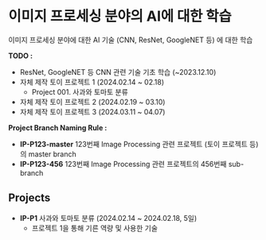 # 이미지 프로세싱 분야의 AI에 대한 학습

이미지 프로세싱 분야에 대한 AI 기술 (CNN, ResNet, GoogleNET 등) 에 대한 학습

**TODO :**
* ResNet, GoogleNET 등 CNN 관련 기술 기초 학습 (~2023.12.10)
* 자체 제작 토이 프로젝트 1 (2024.02.14 ~ 02.18)
  * Project 001. 사과와 토마토 분류
* 자체 제작 토이 프로젝트 2 (2024.02.19 ~ 03.10)
* 자체 제작 토이 프로젝트 3 (2024.03.11 ~ 04.07)

**Project Branch Naming Rule :**
* **IP-P123-master** 123번째 Image Processing 관련 프로젝트 (토이 프로젝트 등) 의 master branch 
* **IP-P123-456** 123번째 Image Processing 관련 프로젝트의 456번째 sub-branch

## Projects
* **IP-P1** 사과와 토마토 분류 (2024.02.14 ~ 2024.02.18, 5일)
  * 프로젝트 1을 통해 기른 역량 및 사용한 기술